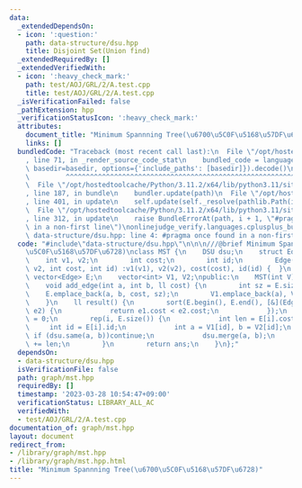 ```yaml
---
data:
  _extendedDependsOn:
  - icon: ':question:'
    path: data-structure/dsu.hpp
    title: Disjoint Set(Union find)
  _extendedRequiredBy: []
  _extendedVerifiedWith:
  - icon: ':heavy_check_mark:'
    path: test/AOJ/GRL/2/A.test.cpp
    title: test/AOJ/GRL/2/A.test.cpp
  _isVerificationFailed: false
  _pathExtension: hpp
  _verificationStatusIcon: ':heavy_check_mark:'
  attributes:
    document_title: "Minimum Spannning Tree(\u6700\u5C0F\u5168\u57DF\u6728)"
    links: []
  bundledCode: "Traceback (most recent call last):\n  File \"/opt/hostedtoolcache/Python/3.11.2/x64/lib/python3.11/site-packages/onlinejudge_verify/documentation/build.py\"\
    , line 71, in _render_source_code_stat\n    bundled_code = language.bundle(stat.path,\
    \ basedir=basedir, options={'include_paths': [basedir]}).decode()\n          \
    \         ^^^^^^^^^^^^^^^^^^^^^^^^^^^^^^^^^^^^^^^^^^^^^^^^^^^^^^^^^^^^^^^^^^^^^^^^^^^^^^^^^\n\
    \  File \"/opt/hostedtoolcache/Python/3.11.2/x64/lib/python3.11/site-packages/onlinejudge_verify/languages/cplusplus.py\"\
    , line 187, in bundle\n    bundler.update(path)\n  File \"/opt/hostedtoolcache/Python/3.11.2/x64/lib/python3.11/site-packages/onlinejudge_verify/languages/cplusplus_bundle.py\"\
    , line 401, in update\n    self.update(self._resolve(pathlib.Path(included), included_from=path))\n\
    \  File \"/opt/hostedtoolcache/Python/3.11.2/x64/lib/python3.11/site-packages/onlinejudge_verify/languages/cplusplus_bundle.py\"\
    , line 312, in update\n    raise BundleErrorAt(path, i + 1, \"#pragma once found\
    \ in a non-first line\")\nonlinejudge_verify.languages.cplusplus_bundle.BundleErrorAt:\
    \ data-structure/dsu.hpp: line 4: #pragma once found in a non-first line\n"
  code: "#include\"data-structure/dsu.hpp\"\n\n\n///@brief Minimum Spannning Tree(\u6700\
    \u5C0F\u5168\u57DF\u6728)\nclass MST {\n    DSU dsu;\n    struct Edge {\n    \
    \    int v1, v2;\n        int cost;\n        int id;\n        Edge(int v1, int\
    \ v2, int cost, int id) :v1(v1), v2(v2), cost(cost), id(id) {  }\n    };\n   \
    \ vector<Edge> E;\n    vector<int> V1, V2;\npublic:\n    MST(int V) :dsu(V) {}\n\
    \    void add_edge(int a, int b, ll cost) {\n        int sz = E.size();\n    \
    \    E.emplace_back(a, b, cost, sz);\n        V1.emplace_back(a), V2.emplace_back(b);\n\
    \    }\n    ll result() {\n        sort(E.begin(), E.end(), [&](Edge e1, Edge\
    \ e2) {\n            return e1.cost < e2.cost;\n            });\n        ll ans\
    \ = 0;\n        rep(i, E.size()) {\n            int len = E[i].cost;\n       \
    \     int id = E[i].id;\n            int a = V1[id], b = V2[id];\n           \
    \ if (dsu.same(a, b))continue;\n            dsu.merge(a, b);\n            ans\
    \ += len;\n        }\n        return ans;\n    }\n};"
  dependsOn:
  - data-structure/dsu.hpp
  isVerificationFile: false
  path: graph/mst.hpp
  requiredBy: []
  timestamp: '2023-03-28 10:54:47+09:00'
  verificationStatus: LIBRARY_ALL_AC
  verifiedWith:
  - test/AOJ/GRL/2/A.test.cpp
documentation_of: graph/mst.hpp
layout: document
redirect_from:
- /library/graph/mst.hpp
- /library/graph/mst.hpp.html
title: "Minimum Spannning Tree(\u6700\u5C0F\u5168\u57DF\u6728)"
---
```

